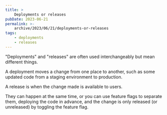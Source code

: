 ```yaml
---
title: >
    Deployments or releases
pubDate: 2023-06-21
permalink: >-
    archive/2023/06/21/deployments-or-releases
tags:
    - deployments
    - releases
---
```


"Deployments" and "releases" are often used interchangeably but mean different things.

A deployment moves a change from one place to another, such as some updated code from a staging environment to production.

A release is when the change made is available to users.

They can happen at the same time, or you can use feature flags to separate them, deploying the code in advance, and the change is only released (or unreleased) by toggling the feature flag.
